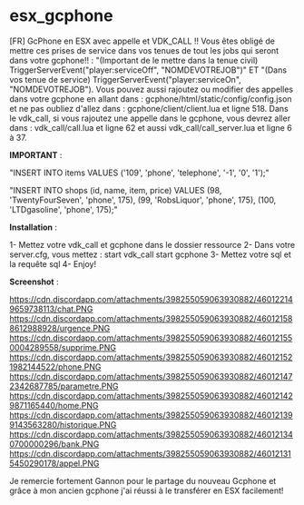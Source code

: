 # esx_gcphone
[FR] GcPhone en ESX avec appelle et VDK_CALL !! Vous êtes obligé de mettre ces prises de service dans vos tenues de tout les jobs qui seront dans votre gcphone!! : "(Important de le mettre dans la tenue civil) TriggerServerEvent("player:serviceOff", "NOMDEVOTREJOB")" ET "(Dans vos tenue de service) TriggerServerEvent("player:serviceOn", "NOMDEVOTREJOB"). Vous pouvez aussi rajoutez ou modifier des appelles dans votre gcphone en allant dans : gcphone/html/static/config/config.json et ne pas oubliez d'allez dans : gcphone/client/client.lua et ligne 518. Dans le vdk_call, si vous rajoutez une appelle dans le gcphone, vous devrez aller dans : vdk_call/call.lua et ligne 62 et aussi vdk_call/call_server.lua et ligne 6 à 37.

 **IMPORTANT** :

 "INSERT INTO items VALUES ('109', 'phone', 'telephone', '-1', '0', '1');"

 "INSERT INTO shops (id, name, item, price) VALUES 
 (98, 'TwentyFourSeven', 'phone', 175), 
 (99, 'RobsLiquor', 'phone', 175), 
 (100,   'LTDgasoline', 'phone', 175);"

**Installation** :

 1- Mettez votre vdk_call et gcphone dans le dossier ressource
 2- Dans votre server.cfg, vous mettez :
 start vdk_call
 start gcphone
 3- Mettez votre sql et la requête sql
 4- Enjoy!
 
 **Screenshot** :
 
https://cdn.discordapp.com/attachments/398255059063930882/460122149659738113/chat.PNG https://cdn.discordapp.com/attachments/398255059063930882/460121588612988928/urgence.PNG https://cdn.discordapp.com/attachments/398255059063930882/460121550004289558/supprime.PNG https://cdn.discordapp.com/attachments/398255059063930882/460121521982144522/phone.PNG https://cdn.discordapp.com/attachments/398255059063930882/460121472342687785/parametre.PNG https://cdn.discordapp.com/attachments/398255059063930882/460121429871165440/home.PNG https://cdn.discordapp.com/attachments/398255059063930882/460121399143563280/historique.PNG https://cdn.discordapp.com/attachments/398255059063930882/460121340700000296/bank.PNG https://cdn.discordapp.com/attachments/398255059063930882/460121315450290178/appel.PNG

Je remercie fortement Gannon pour le partage du nouveau Gcphone et grâce à mon ancien gcphone j'ai réussi à le transférer en ESX facilement!
